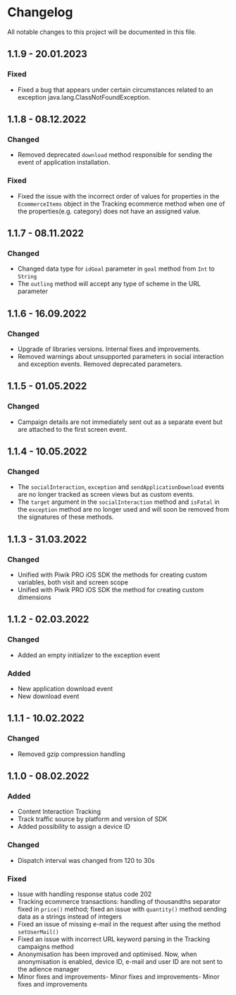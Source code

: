 # Changelog
All notable changes to this project will be documented in this file.

## 1.1.9 - 20.01.2023

### Fixed
- Fixed a bug that appears under certain circumstances related to an exception java.lang.ClassNotFoundException.

## 1.1.8 - 08.12.2022

### Changed
- Removed deprecated `download` method responsible for sending the event of application installation. 

### Fixed
- Fixed the issue with the incorrect order of values for properties in the `EcommerceItems` object in the Tracking ecommerce method when one of the properties(e.g. category) does not have an assigned value.

## 1.1.7 - 08.11.2022

### Changed
- Changed data type for `idGoal` parameter in `goal` method from `Int` to `String`
- The `outling` method will accept any type of scheme in the URL parameter

## 1.1.6 - 16.09.2022

### Changed
- Upgrade of libraries versions. Internal fixes and improvements.
- Removed warnings about unsupported parameters in social interaction and exception events. Removed deprecated parameters.

## 1.1.5 - 01.05.2022

### Changed
- Campaign details are not immediately sent out as a separate event but are attached to the first screen event.

## 1.1.4 - 10.05.2022

### Changed
- The `socialInteraction`, `exception` and `sendApplicationDownload` events are no longer tracked as screen views but as custom events.
- The `target` argument in the `socialInteraction` method and `isFatal` in the `exception` method are no longer used and will soon be removed from the signatures of these methods.

## 1.1.3 - 31.03.2022

### Changed
  
- Unified with Piwik PRO iOS SDK the methods for creating custom variables, both visit and screen scope
- Unified with Piwik PRO iOS SDK the method for creating custom dimensions


## 1.1.2 - 02.03.2022

### Changed
  
- Added an empty initializer to the exception event

### Added

- New application download event
- New download event

## 1.1.1 - 10.02.2022

### Changed
  
- Removed gzip compression handling
 
## 1.1.0 - 08.02.2022
   
### Added

- Content Interaction Tracking
- Track traffic source by platform and version of SDK
- Added possibility to assign a device ID
 
### Changed
  
- Dispatch interval was changed from 120 to 30s
 
### Fixed
 
- Issue with handling response status code 202 
- Tracking ecommerce transactions: handling of thousandths separator fixed in `price()` method; fixed an issue with `quantity()` method sending data as a strings instead of integers
- Fixed an issue of missing e-mail in the request after using the method `setUserMail()` 
- Fixed an issue with incorrect URL keyword parsing in the Tracking campaigns method
- Anonymisation has been improved and optimised. Now, when anonymisation is enabled, device ID, e-mail and user ID are not sent to the adience manager
- Minor fixes and improvements- Minor fixes and improvements- Minor fixes and improvements

